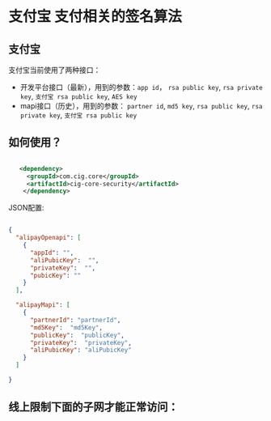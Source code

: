 # 支付宝 支付相关的签名算法
 
## 支付宝
 
支付宝当前使用了两种接口：

 - 开发平台接口（最新），用到的参数：`app id`， `rsa public key`, `rsa private key`, `支付宝 rsa public key`, `AES key`
 - mapi接口（历史），用到的参数： `partner id`, `md5 key`, `rsa public key`, `rsa private key`, `支付宝 rsa public key` 

## 如何使用？

```xml

   <dependency>
     <groupId>com.cig.core</groupId>
     <artifactId>cig-core-security</artifactId>
    </dependency>
```
 
JSON配置:

```json

{
  "alipayOpenapi": [
    {
      "appId": "",
      "aliPubicKey":  "",
      "privateKey":  "",
      "pubicKey": ""
    }
  ],

  "alipayMapi": [
    {
      "partnerId": "partnerId",
      "md5Key":  "md5Key",
      "publicKey":  "publicKey",
      "privateKey":  "privateKey",
      "aliPubicKey": "aliPubicKey"
    }
  ]

}

```


## 线上限制下面的子网才能正常访问：
